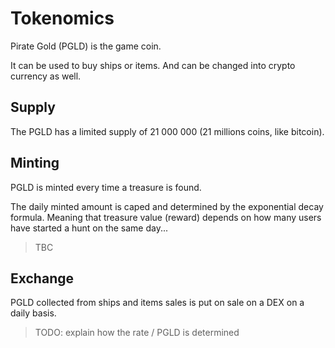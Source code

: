 # Tokenomics

Pirate Gold (PGLD) is the game coin.

It can be used to buy ships or items. And can be changed into crypto currency as well.

## Supply

The PGLD has a limited supply of 21 000 000 (21 millions coins, like bitcoin).

## Minting

PGLD is minted every time a treasure is found.

The daily minted amount is caped and determined by the exponential decay formula. Meaning that treasure value (reward) depends on how many users have started a hunt on the same day...

> TBC

## Exchange

PGLD collected from ships and items sales is put on sale on a DEX on a daily basis.

> TODO: explain how the rate / PGLD is determined